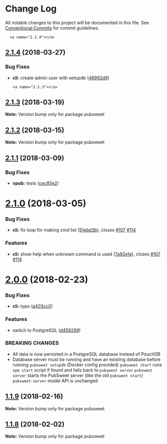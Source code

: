 # Change Log

All notable changes to this project will be documented in this file.
See [Conventional Commits](https://conventionalcommits.org) for commit guidelines.

      <a name="2.1.4"></a>
## [2.1.4](https://gitlab.coko.foundation/pubsweet/pubsweet/compare/pubsweet@2.1.3...pubsweet@2.1.4) (2018-03-27)


### Bug Fixes

* **cli:** create admin user with setupdb ([46992d9](https://gitlab.coko.foundation/pubsweet/pubsweet/commit/46992d9))




      <a name="2.1.3"></a>
## [2.1.3](https://gitlab.coko.foundation/pubsweet/pubsweet/compare/pubsweet@2.1.2...pubsweet@2.1.3) (2018-03-19)




**Note:** Version bump only for package pubsweet

<a name="2.1.2"></a>
## [2.1.2](https://gitlab.coko.foundation/pubsweet/pubsweet/compare/pubsweet@2.1.1...pubsweet@2.1.2) (2018-03-15)




**Note:** Version bump only for package pubsweet

<a name="2.1.1"></a>

## [2.1.1](https://gitlab.coko.foundation/pubsweet/pubsweet/compare/pubsweet@2.1.0...pubsweet@2.1.1) (2018-03-09)

### Bug Fixes

* **xpub:** tests ([cec85e2](https://gitlab.coko.foundation/pubsweet/pubsweet/commit/cec85e2))

<a name="2.1.0"></a>

# [2.1.0](https://gitlab.coko.foundation/pubsweet/pubsweet/compare/pubsweet@2.0.0...pubsweet@2.1.0) (2018-03-05)

### Bug Fixes

* **cli:** fix loop for making cmd list ([51ebd3b](https://gitlab.coko.foundation/pubsweet/pubsweet/commit/51ebd3b)), closes [#107](https://gitlab.coko.foundation/pubsweet/pubsweet/issues/107) [#114](https://gitlab.coko.foundation/pubsweet/pubsweet/issues/114)

### Features

* **cli:** show help when unknown command is used ([7a92e1e](https://gitlab.coko.foundation/pubsweet/pubsweet/commit/7a92e1e)), closes [#107](https://gitlab.coko.foundation/pubsweet/pubsweet/issues/107) [#114](https://gitlab.coko.foundation/pubsweet/pubsweet/issues/114)

<a name="2.0.0"></a>

# [2.0.0](https://gitlab.coko.foundation/pubsweet/pubsweet/compare/pubsweet@1.1.9...pubsweet@2.0.0) (2018-02-23)

### Bug Fixes

* **cli:** typo ([a403cc0](https://gitlab.coko.foundation/pubsweet/pubsweet/commit/a403cc0))

### Features

* switch to PostgreSQL ([d459299](https://gitlab.coko.foundation/pubsweet/pubsweet/commit/d459299))

### BREAKING CHANGES

* All data is now persisted in a PostgreSQL database instead of PouchDB
* Database server must be running and have an existing database before running `pubsweet setupdb` (Docker config provided)
`pubsweet start` runs `npm start` script if found and falls back to `pubsweet server`
`pubsweet server` starts the PubSweet server (like the old `pubsweet start`)
`pubsweet-server` model API is unchanged

<a name="1.1.9"></a>

## [1.1.9](https://gitlab.coko.foundation/pubsweet/pubsweet/compare/pubsweet@1.1.8...pubsweet@1.1.9) (2018-02-16)

**Note:** Version bump only for package pubsweet

<a name="1.1.8"></a>

## [1.1.8](https://gitlab.coko.foundation/pubsweet/pubsweet/compare/pubsweet@1.1.7...pubsweet@1.1.8) (2018-02-02)

**Note:** Version bump only for package pubsweet
